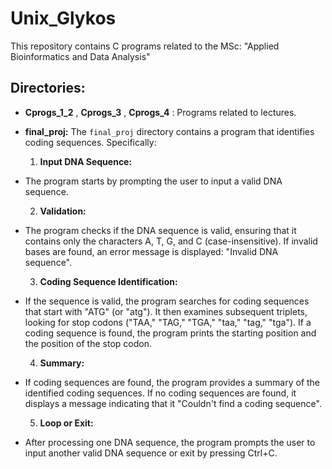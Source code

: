 # Unix_Glykos

This repository contains C programs related to the MSc: "Applied Bioinformatics and Data Analysis"

## Directories:

- **Cprogs_1_2** , **Cprogs_3** , **Cprogs_4** : Programs related to lectures.

- **final_proj:** The `final_proj` directory contains a program that identifies coding sequences.
  Specifically:
   1. **Input DNA Sequence:**
- The program starts by prompting the user to input a valid DNA sequence.

    2. **Validation:**
- The program checks if the DNA sequence is valid, ensuring that it contains only the           characters A, T, G, and C (case-insensitive). If invalid bases are found, an error              message is displayed: "Invalid DNA sequence".

    3. **Coding Sequence Identification:**
- If the sequence is valid, the program searches for coding sequences that start with "ATG"     (or "atg"). It then examines subsequent triplets, looking for stop codons ("TAA," "TAG,"        "TGA," "taa," "tag," "tga"). If a coding sequence is found, the program prints the             starting position and the position of the stop codon.

    4. **Summary:**
- If coding sequences are found, the program provides a summary of the identified coding sequences. If no coding sequences are found, it displays a message indicating that it "Couldn't find a coding sequence".

    5. **Loop or Exit:**
- After processing one DNA sequence, the program prompts the user to input another valid DNA sequence or exit by pressing Ctrl+C.
